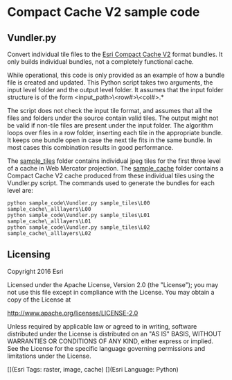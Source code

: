 # Compact Cache V2 sample code

## Vundler.py

Convert individual tile files to the [Esri Compact Cache V2](../CompactCacheV2.md) format bundles.  It only builds individual bundles, not a completely functional cache.

While operational, this code is only provided as an example of how a bundle file is created and updated.
This Python script takes two arguments, the input level folder and the output level folder. It assumes that the input folder structure is of the form \<input_path>\\<row#>\\<col#>.\*

The script does not check the input tile format, and assumes that all the files and folders under the source contain valid tiles. The output might not be valid if non-tile files are present under the input folder.
The algorithm loops over files in a row folder, inserting each tile in the appropriate bundle. It keeps one bundle open in case the next tile fits in the same bundle.  In most cases this combination results in good performance.

The [sample_tiles](../sample_tiles) folder contains individual jpeg tiles for the first three level of a cache in Web Mercator projection.  The [sample_cache](../sample_cache) folder contains a Compact Cache V2 cache produced from these individual tiles 
using the Vundler.py script.  The commands used to generate the bundles for each level are:

```
python sample_code\Vundler.py sample_tiles\L00 sample_cache\_alllayers\L00
python sample_code\Vundler.py sample_tiles\L01 sample_cache\_alllayers\L01
python sample_code\Vundler.py sample_tiles\L02 sample_cache\_alllayers\L02
```

## Licensing

Copyright 2016 Esri

Licensed under the Apache License, Version 2.0 (the "License");
you may not use this file except in compliance with the License.
You may obtain a copy of the License at

http://www.apache.org/licenses/LICENSE-2.0

Unless required by applicable law or agreed to in writing, software distributed under the License is distributed on an "AS IS" BASIS, WITHOUT WARRANTIES OR CONDITIONS OF ANY KIND, either express or implied.
See the License for the specific language governing permissions and limitations under the License.

[](Esri Tags: raster, image, cache)
[](Esri Language: Python)

